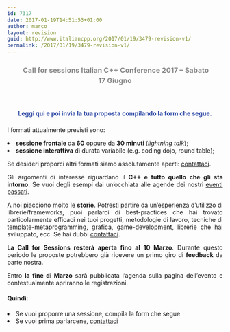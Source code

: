 ```yaml
---
id: 7317
date: 2017-01-19T14:51:53+01:00
author: marco
layout: revision
guid: http://www.italiancpp.org/2017/01/19/3479-revision-v1/
permalink: /2017/01/19/3479-revision-v1/
---
```

<h3 style="text-align: center;">
  <span style="color: #ffffff; line-height: 1.5em;"> </span><span style="line-height: 1.5em; color: #888888;">Call for sessions Italian C++ Conference 2017 &#8211; Sabato 17 Giugno</span>
</h3>

<span style="color: #ffffff;"> </span>

<h4 style="text-align: center;">
  <span style="color: #2945a4; line-height: 1.5em;">Leggi qui e poi invia la tua proposta compilando la form che segue.</span>
</h4>

<p style="text-align: justify;">
  I formati attualmente previsti sono:
</p>

<li style="text-align: justify;">
  <strong>sessione frontale </strong>da <strong>60</strong> oppure da <strong>30 minuti </strong>(<em>lightning talk</em>);
</li>
<li style="text-align: justify;">
  <strong>sessione interattiva</strong> di durata variabile (e.g. coding dojo, round table);
</li>

Se desideri proporci altri formati siamo assolutamente aperti: <a href="http://www.italiancpp.org/chi-siamo/contattaci/" target="_blank">contattaci</a>.

<p style="text-align: justify;">
  Gli argomenti di interesse riguardano il<strong> C++ e tutto quello che gli sta intorno</strong>. Se vuoi degli esempi dai un&#8217;occhiata alle agende dei nostri <a href="http://www.italiancpp.org/eventi/elenco/?tribe_event_display=past" target="_blank">eventi passati</a>.
</p>

<p style="text-align: justify;">
  A noi piacciono molto le <strong>storie</strong>. Potresti partire da un&#8217;esperienza d&#8217;utilizzo di librerie/frameworks, puoi parlarci di best-practices che hai trovato particolarmente efficaci nei tuoi progetti, metodologie di lavoro, tecniche di template-metaprogramming, grafica, game-development, librerie che hai sviluppato, ecc. Se hai dubbi <a href="http://www.italiancpp.org/chi-siamo/contattaci/" target="_blank">contattaci</a>.
</p>

<p style="text-align: justify;">
  <strong>La Call for Sessions resterà aperta fino al 10 Marzo</strong>. Durante questo periodo le proposte potrebbero già ricevere un primo giro di <strong>feedback</strong> da parte nostra.
</p>

<p style="text-align: justify;">
  Entro <strong>la fine di Marzo</strong> sarà pubblicata l&#8217;agenda sulla pagina dell&#8217;evento e contestualmente apriranno le registrazioni.
</p>

<h4 style="text-align: justify;">
  Quindi:
</h4>

<li style="text-align: justify;">
  Se vuoi proporre una sessione, compila la form che segue
</li>
<li style="text-align: justify;">
  Se vuoi prima parlarcene, <a href="http://www.italiancpp.org/chi-siamo/contattaci/" target="_blank">contattaci</a>
</li>